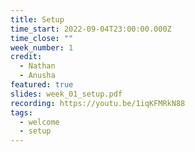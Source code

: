 ```yaml
---
title: Setup
time_start: 2022-09-04T23:00:00.000Z
time_close: ""
week_number: 1
credit:
  - Nathan
  - Anusha
featured: true
slides: week_01_setup.pdf
recording: https://youtu.be/1iqKFMRkN88
tags:
  - welcome
  - setup
---
```

